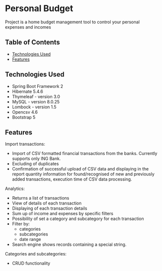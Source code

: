 # Personal Budget
Project is a home budget management tool to control your personal expenses and incomes

## Table of Contents
* [Technologies Used](#technologies-used)
* [Features](#features)



## Technologies Used

- Spring Boot Framework 2 
- Hibernate 5.4.6
- Thymeleaf - version 3.0
- MySQL - version 8.0.25 
- Lombock - version 1.5
- Opencsv 4.6 
- Bootstrap 5

## Features
Import transactions:
- Import of CSV formatted financial transactions from the banks. Currently supports only ING Bank.
- Excluding of duplicates
- Confirmation of successful upload of CSV data and displaying in the report quantity information for found/recognised of new and previously added transactions, execution time of CSV data processing.


Аnalytics:
- Returns a list of transactions
- View of details of each transaction
- Displaying of each transaction details
- Sum up of income and expenses by specific filters
- Possibility of set a category and subcategory for each transaction
- Filter by:
  - categories
  - subcategories
  - date range 
- Search engine shows records containing a special string.

Categories and subcategories:
-  CRUD functionality
